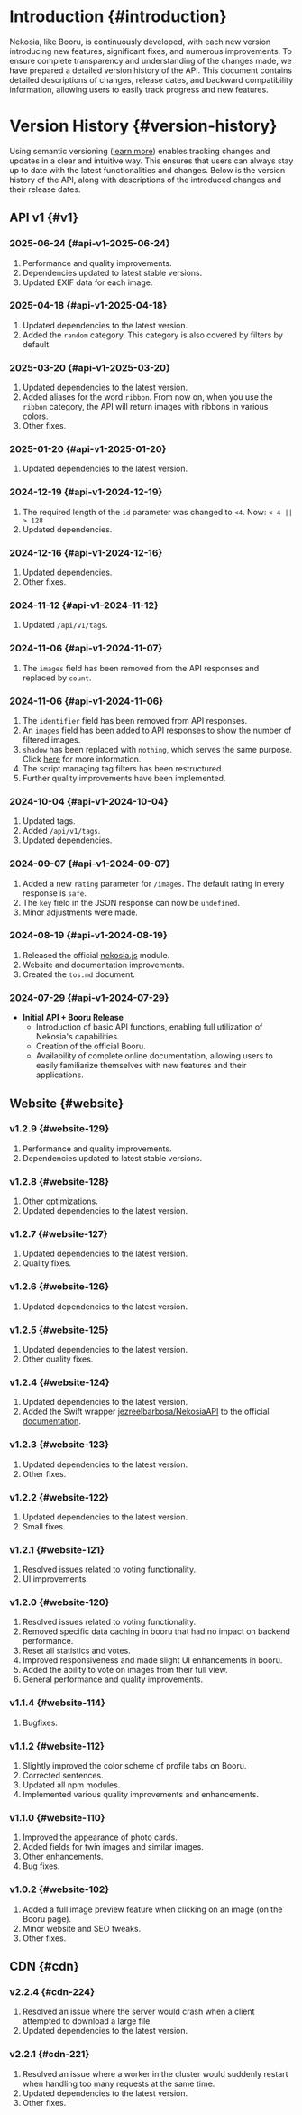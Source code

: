 [//]: # (Title: Changelog - Nekosia API Docs)
[//]: # (Description: Detailed version history of Nekosia API, including updates, new features, and compatibility notes.)
[//]: # (Tags: changelog, changelogs, nekosia changelog, nekosia api changelog, nekosia api version history, nekosia version history, nekosia api docs changelog, version history, api updates, nekosia updates)
[//]: # (Canonical: changelog)
[//]: # (Creation date: 2024-07-29)
[//]: # (Last update: 2025-06-24)
[//]: # (Contributors: N/A)

# Introduction {#introduction}
Nekosia, like Booru, is continuously developed, with each new version introducing new features, significant fixes, and numerous improvements.
To ensure complete transparency and understanding of the changes made, we have prepared a detailed version history of the API.
This document contains detailed descriptions of changes, release dates, and backward compatibility information, allowing users to easily track progress and new features.

# Version History {#version-history}
Using semantic versioning ([learn more](https://nekosia.cat/documentation?page=introduction)) enables tracking changes and updates in a clear and intuitive way.
This ensures that users can always stay up to date with the latest functionalities and changes.
Below is the version history of the API, along with descriptions of the introduced changes and their release dates.


## API v1 {#v1}

### 2025-06-24 {#api-v1-2025-06-24}
1. Performance and quality improvements.
2. Dependencies updated to latest stable versions.
3. Updated EXIF data for each image.

### 2025-04-18 {#api-v1-2025-04-18}
1. Updated dependencies to the latest version.
2. Added the `random` category. This category is also covered by filters by default.

### 2025-03-20 {#api-v1-2025-03-20}
1. Updated dependencies to the latest version.
2. Added aliases for the word `ribbon`. From now on, when you use the `ribbon` category, the API will return images with ribbons in various colors.
3. Other fixes.

### 2025-01-20 {#api-v1-2025-01-20}
1. Updated dependencies to the latest version.

### 2024-12-19 {#api-v1-2024-12-19}
1. The required length of the `id` parameter was changed to `<4`. Now: `< 4 || > 128`
2. Updated dependencies.

### 2024-12-16 {#api-v1-2024-12-16}
1. Updated dependencies.
2. Other fixes.

### 2024-11-12 {#api-v1-2024-11-12}
1. Updated `/api/v1/tags`.

### 2024-11-06 {#api-v1-2024-11-07}
1. The `images` field has been removed from the API responses and replaced by `count`.

### 2024-11-06 {#api-v1-2024-11-06}
1. The `identifier` field has been removed from API responses.
2. An `images` field has been added to API responses to show the number of filtered images.
3. `shadow` has been replaced with `nothing`, which serves the same purpose. Click [here](https://nekosia.cat/documentation?page=endpoints#filters) for more information.
4. The script managing tag filters has been restructured.
5. Further quality improvements have been implemented.

### 2024-10-04 {#api-v1-2024-10-04}
1. Updated tags.
2. Added `/api/v1/tags`.
3. Updated dependencies.

### 2024-09-07 {#api-v1-2024-09-07}
1. Added a new `rating` parameter for `/images`. The default rating in every response is `safe`.
2. The `key` field in the JSON response can now be `undefined`.
3. Minor adjustments were made.

### 2024-08-19 {#api-v1-2024-08-19}
1. Released the official [nekosia.js](https://www.npmjs.com/package/nekosia.js) module.
2. Website and documentation improvements.
3. Created the `tos.md` document.

### 2024-07-29 {#api-v1-2024-07-29}
- **Initial API + Booru Release**
  - Introduction of basic API functions, enabling full utilization of Nekosia's capabilities.
  - Creation of the official Booru.
  - Availability of complete online documentation, allowing users to easily familiarize themselves with new features and their applications.


## Website {#website}
### v1.2.9 {#website-129}
1. Performance and quality improvements.
2. Dependencies updated to latest stable versions.

### v1.2.8 {#website-128}
1. Other optimizations.
2. Updated dependencies to the latest version.

### v1.2.7 {#website-127}
1. Updated dependencies to the latest version.
2. Quality fixes.

### v1.2.6 {#website-126}
1. Updated dependencies to the latest version.

### v1.2.5 {#website-125}
1. Updated dependencies to the latest version.
2. Other quality fixes.

### v1.2.4 {#website-124}
1. Updated dependencies to the latest version.
2. Added the Swift wrapper [jezreelbarbosa/NekosiaAPI](https://github.com/jezreelbarbosa/NekosiaAPI) to the official [documentation](https://nekosia.cat/documentation?page=wrappers).

### v1.2.3 {#website-123}
1. Updated dependencies to the latest version.
2. Other fixes.

### v1.2.2 {#website-122}
1. Updated dependencies to the latest version.
2. Small fixes.

### v1.2.1 {#website-121}
1. Resolved issues related to voting functionality.
2. UI improvements.

### v1.2.0 {#website-120}
1. Resolved issues related to voting functionality.
2. Removed specific data caching in booru that had no impact on backend performance.
3. Reset all statistics and votes.
4. Improved responsiveness and made slight UI enhancements in booru.
5. Added the ability to vote on images from their full view.
6. General performance and quality improvements.

### v1.1.4 {#website-114}
1. Bugfixes.

### v1.1.2 {#website-112}
1. Slightly improved the color scheme of profile tabs on Booru.
2. Corrected sentences.
3. Updated all npm modules.
4. Implemented various quality improvements and enhancements.

### v1.1.0 {#website-110}
1. Improved the appearance of photo cards.
2. Added fields for twin images and similar images.
3. Other enhancements.
4. Bug fixes.

### v1.0.2 {#website-102}
1. Added a full image preview feature when clicking on an image (on the Booru page).
2. Minor website and SEO tweaks.
3. Other fixes.


## CDN {#cdn}
### v2.2.4 {#cdn-224}
1. Resolved an issue where the server would crash when a client attempted to download a large file.
2. Updated dependencies to the latest version.

### v2.2.1 {#cdn-221}
1. Resolved an issue where a worker in the cluster would suddenly restart when handling too many requests at the same time.
2. Updated dependencies to the latest version.
3. Other fixes.